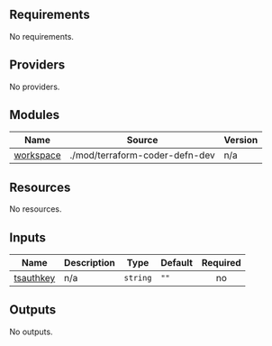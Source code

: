 <!-- BEGIN_TF_DOCS -->
## Requirements

No requirements.

## Providers

No providers.

## Modules

| Name | Source | Version |
|------|--------|---------|
| <a name="module_workspace"></a> [workspace](#module\_workspace) | ./mod/terraform-coder-defn-dev | n/a |

## Resources

No resources.

## Inputs

| Name | Description | Type | Default | Required |
|------|-------------|------|---------|:--------:|
| <a name="input_tsauthkey"></a> [tsauthkey](#input\_tsauthkey) | n/a | `string` | `""` | no |

## Outputs

No outputs.
<!-- END_TF_DOCS -->
